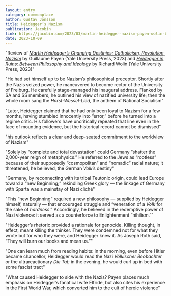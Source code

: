 ```yaml
---
layout: entry
category: commonplace
author: Gustav Jönsson
title: Heidegger’s Nazism
publication: Jacobin
link: https://jacobin.com/2023/03/martin-heidegger-nazism-payen-wolin-book-review/
date: 2023-10-09
---
```


"Review of [*Martin Heidegger’s Changing Destinies: Catholicism, Revolution, Nazism*](https://yalebooks.yale.edu/book/9780300228328/martin-heideggers-changing-destinies/) by Guillaume Payen (Yale University Press, 2023) and [*Heidegger in Ruins: Between Philosophy and Ideology*](https://yalebooks.yale.edu/book/9780300233186/heidegger-in-ruins/) by Richard Wolin (Yale University Press, 2023)"

"He had set himself up to be Nazism’s philosophical preceptor. Shortly after the Nazis seized power, he maneuvered to become rector of the University of Freiburg. He carefully stage-managed his inaugural address. Flanked by SA and SS members, he outlined his view of nazified university life; then the whole room sang the *Horst-Wessel-Lied*, the anthem of National Socialism"

"Later, Heidegger claimed that he had only been loyal to Nazism for a few months, having stumbled innocently into “error,” before he turned into a regime critic. His followers have uncritically repeated that line even in the face of mounting evidence, but the historical record cannot be dismissed"

"his outlook reflects a clear and deep-seated commitment to the worldview of Nazism"

"Solely by “complete and total devastation” could Germany “shatter the 2,000-year reign of metaphysics.” He referred to the Jews as “rootless” because of their supposedly “cosmopolitan” and “nomadic” racial nature; it threatened, he believed, the German *Volk*’s destiny"

"Germany, by reconnecting with its tribal Teutonic origin, could lead Europe toward a “new Beginning;” rekindling Greek glory — the linkage of Germany with Sparta was a mainstay of Nazi cliché"

"This “new Beginning” required a new philosophy — supplied by Heidegger himself, naturally — that encouraged struggle and “veneration of a *Volk* for the sake of *hardness*.” Accordingly, he believed in the redemptive power of Nazi violence: it served as a counterforce to Enlightenment “nihilism.”"

"Heidegger’s rhetoric provided a rationale for genocide. Killing thought, in effect, meant killing the thinker. They were condemned not for what they wrote but for who they were, and Heidegger knew it. As Joseph Roth said, “They will burn our books and mean us.”"

"One can learn much from reading habits: in the morning, even before Hitler became chancellor, Heidegger would read the Nazi *Völkischer Beobachter* or the ultrareactionary *Die Tat*; in the evening, he would curl up in bed with some fascist tract"

"What caused Heidegger to side with the Nazis? Payen places much emphasis on Heidegger’s fanatical wife Elfride, but also cites his experience in the First World War, which converted him to the cult of heroic violence"
